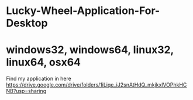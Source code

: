 # Lucky-Wheel-Application-For-Desktop
# windows32, windows64, linux32, linux64, osx64

Find my application in here 
https://drive.google.com/drive/folders/1iLiqe_iJ2snAtHdQ_mkjkxlVOPhkHCNB?usp=sharing



